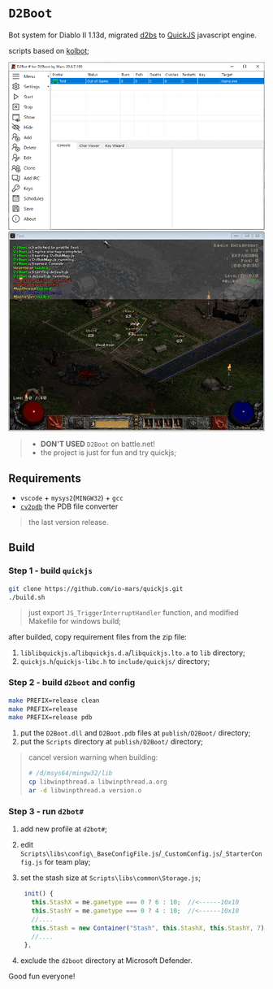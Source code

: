 # `D2Boot`

Bot system for Diablo II 1.13d, migrated [d2bs](https://github.com/noah-/d2bs) to [QuickJS](https://bellard.org/quickjs/) javascript engine.

scripts based on [kolbot](https://github.com/kolton/d2bot-with-kolbot);

![d2bot#](./resource/d2bot.png)
![d2boot](./resource/d2boot.png)

> - **DON'T USED** `D2Boot` on battle.net!
> - the project is just for fun and try quickjs;

## Requirements

- `vscode` + `mysys2`(`MINGW32`) + `gcc`
- [`cv2pdb`](https://github.com/rainers/cv2pdb/releases) the PDB file converter

> the last version release.

## Build

### Step 1 - build `quickjs`

```sh
git clone https://github.com/io-mars/quickjs.git
./build.sh
```

> just export `JS_TriggerInterruptHandler` function, and modified Makefile for windows build;

after builded, copy requirement files from the zip file:

1. `liblibquickjs.a`/`libquickjs.d.a`/`libquickjs.lto.a` to `lib` directory;
2. `quickjs.h`/`quickjs-libc.h` to `include/quickjs/` directory;

### Step 2 - build `d2boot` and config

```sh
make PREFIX=release clean
make PREFIX=release
make PREFIX=release pdb
```

1. put the `D2Boot.dll` and `D2Boot.pdb` files at `publish/D2Boot/` directory;
2. put the `Scripts` directory at `publish/D2Boot/` directory;

> cancel version warning when building:
>
> ```sh
> # /d/msys64/mingw32/lib
> cp libwinpthread.a libwinpthread.a.org
> ar -d libwinpthread.a version.o
> ```

### Step 3 - run `d2bot#`

1. add new profile at `d2bot#`;
2. edit `Scripts\libs\config\_BaseConfigFile.js`/`_CustomConfig.js`/`_StarterConfig.js` for team play;
3. set the stash size at `Scripts\libs\common\Storage.js`;

   ```js
    init() {
      this.StashX = me.gametype === 0 ? 6 : 10;  //<------10x10
      this.StashY = me.gametype === 0 ? 4 : 10;  //<------10x10
      //....
      this.Stash = new Container("Stash", this.StashX, this.StashY, 7);
      //....
    },
   ```

4. exclude the `d2boot` directory at Microsoft Defender.

Good fun everyone!
